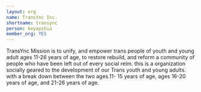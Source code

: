```yaml
---
layout: org
name: TransYnc Inc.
shortname: transync
person: keyayshia
member_org: YES
---
```


TransYnc Mission is to unify, and empower trans people of youth and young adult ages 11-26 years of age, to restore rebuild, and reform a community of people who have been left out of every social relm. this is a organization socially geared to the development of our Trans youth and young adults. with a break down between the two ages.11- 15 years of age, ages 16-20 years of age, and 21-26 years of age.
